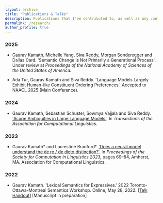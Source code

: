 ```yaml
---
layout: archive
title: "Publications & Talks"
description: Publications that I've contributed to, as well as any conference talks that didn't include proceedings.
permalink: /research/
author_profile: true
---
```


### 2025
- Gaurav Kamath, Michelle Yang, Siva Reddy, Morgan Sonderegger and Dallas Card. 'Semantic Change is Not Primarily a Generational Process'. Under review at <i>Proceedings of the National Academy of Sciences of the United States of America</i>.

- Ada Tur, Gaurav Kamath and Siva Reddy. 'Language Models Largely Exhibit Human-like Constituent Ordering Preferences'. Accepted to NAACL 2025 (Main Conference).

### 2024
- Gaurav Kamath, Sebastian Schuster, Sowmya Vajjala and Siva Reddy. <a href="https://direct.mit.edu/tacl/article/doi/10.1162/tacl_a_00670/121540/Scope-Ambiguities-in-Large-Language-Models"> 'Scope Ambiguities in Large Language Models'</a>. In <i>Transactions of the Association for Computational Linguistics</i>.

### 2023
- Gaurav Kamath* and Laurestine Bradford*. <a href="https://aclanthology.org/2023.scil-1.6/"> 'Does a neural model understand the de re / de dicto distinction?'</a>. In <i>Proceedings of the Society for Computation in Linguistics 2023</i>, pages 69–84, Amherst, MA. Association for Computational Linguistics.

### 2022
- Gaurav Kamath. 'Lexical Semantics for Expressives.' 2022 Toronto-Ottawa-Montreal Semantics Workshop. Online, May 28, 2022. [<a href="http://grvkamath.github.io/files/TOM_14_Handout.pdf">Talk Handout</a>] [Manuscript in preparation]